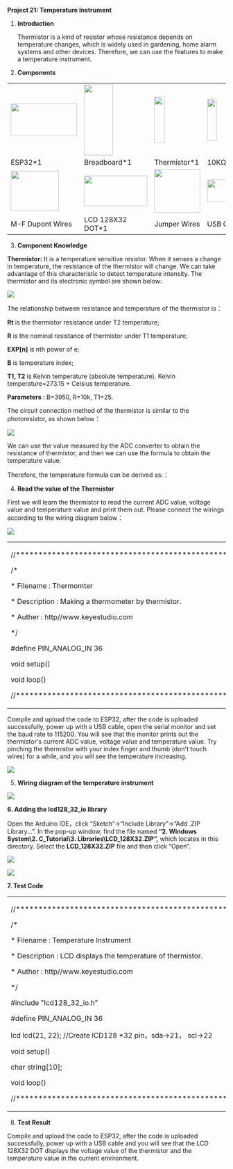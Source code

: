 **Project 21: Temperature Instrument**

1.  **Introduction**
    
    Thermistor is a kind of resistor whose resistance depends on
    temperature changes, which is widely used in gardening, home alarm
    systems and other devices. Therefore, we can use the features to
    make a temperature instrument.

2.  **Components**

<table>
<tbody>
<tr class="odd">
<td><img src="https://raw.githubusercontent.com/keyestudio/KS5012-Keyestudio-ESP32-Learning-Kit-Basic-Edition-Arduino/master/media/56053f7126905c6def63919c661d5c0a.jpeg" style="width:1.59722in;height:0.77986in" /></td>
<td><img src="https://raw.githubusercontent.com/keyestudio/KS5012-Keyestudio-ESP32-Learning-Kit-Basic-Edition-Arduino/master/media/e380dd26e4825be9a768973802a55fe6.png" style="width:0.69306in;height:1.7in" /></td>
<td><img src="https://raw.githubusercontent.com/keyestudio/KS5012-Keyestudio-ESP32-Learning-Kit-Basic-Edition-Arduino/master/media/b45bb81bb3763377c63accce606ac5f2.png" style="width:0.25in;height:1.11597in" /></td>
<td><img src="https://raw.githubusercontent.com/keyestudio/KS5012-Keyestudio-ESP32-Learning-Kit-Basic-Edition-Arduino/master/media/b395b1cd2678f87b3a34dec15659efbc.png" style="width:0.22431in;height:1.00556in" /></td>
</tr>
<tr class="even">
<td>ESP32*1</td>
<td>Breadboard*1</td>
<td>Thermistor*1</td>
<td>10KΩResistor*1</td>
</tr>
<tr class="odd">
<td><img src="https://raw.githubusercontent.com/keyestudio/KS5012-Keyestudio-ESP32-Learning-Kit-Basic-Edition-Arduino/master/media/74ca4fa6d49dbd04de6a603c6e55a9ee.png" style="width:1.15347in;height:0.9625in" /></td>
<td><img src="https://raw.githubusercontent.com/keyestudio/KS5012-Keyestudio-ESP32-Learning-Kit-Basic-Edition-Arduino/master/media/9232141f8a3166a8a6cdd43b78edd4e3.png" style="width:1.52014in;height:0.73264in" /></td>
<td><img src="https://raw.githubusercontent.com/keyestudio/KS5012-Keyestudio-ESP32-Learning-Kit-Basic-Edition-Arduino/master/media/e9a8d050105397bb183512fb4ffdd2f6.png" style="width:1.10139in;height:1.03472in" /></td>
<td><img src="https://raw.githubusercontent.com/keyestudio/KS5012-Keyestudio-ESP32-Learning-Kit-Basic-Edition-Arduino/master/media/7dcbd02995be3c142b2f97df7f7c03ce.png" style="width:0.99028in;height:0.52986in" /></td>
</tr>
<tr class="even">
<td>M-F Dupont Wires</td>
<td>LCD 128X32 DOT*1</td>
<td>Jumper Wires</td>
<td>USB Cable*1</td>
</tr>
</tbody>
</table>

3.  **Component Knowledge**

**Thermistor:** It is a temperature sensitive resistor. When it senses a
change in temperature, the resistance of the thermistor will change. We
can take advantage of this characteristic to detect temperature
intensity. The thermistor and its electronic symbol are shown below:

![](/media/809b8634747fb295021f12e3b92b7894.png)

The relationship between resistance and temperature of the thermistor
is：

**Rt** is the thermistor resistance under T2 temperature;

**R** is the nominal resistance of thermistor under T1 temperature;

**EXP\[n\]** is nth power of e;

**B** is temperature index;

**T1, T2** is Kelvin temperature (absolute temperature). Kelvin
temperature=273.15 + Celsius temperature.

**Parameters** : B=3950, R=10k, T1=25.

The circuit connection method of the thermistor is similar to the
photoresistor, as shown below：

![](/media/b0f80e9bd350a8b7390a73756ac1ac8c.jpeg)

We can use the value measured by the ADC converter to obtain the
resistance of thermistor, and then we can use the formula to obtain the
temperature value.

Therefore, the temperature formula can be derived as:：

4.  **Read the value of the Thermistor**

First we will learn the thermistor to read the current ADC value,
voltage value and temperature value and print them out. Please connect
the wirings according to the wiring diagram below：

![](/media/806fd81bf8a761b4ae1a638489c426ce.png)

<table>
<tbody>
<tr class="odd">
<td><p>//*******************************************************************</p>
<p>/*</p>
<p>* Filename : Thermomter</p>
<p>* Description : Making a thermometer by thermistor.</p>
<p>* Auther : http//www.keyestudio.com</p>
<p>*/</p>
<p>#define PIN_ANALOG_IN 36</p>
<p>void setup() </p>
<p>void loop() </p>
<p>//*******************************************************************</p></td>
</tr>
</tbody>
</table>

Compile and upload the code to ESP32, after the code is uploaded
successfully, power up with a USB cable, open the serial monitor and set
the baud rate to 115200. You will see that the monitor prints out the
thermistor's current ADC value, voltage value and temperature value. Try
pinching the thermistor with your index finger and thumb (don't touch
wires) for a while, and you will see the temperature increasing.

![](/media/0e4350465e1899e6eeee27b899a7f140.png)

5.  **Wiring diagram of the temperature instrument**

![](/media/5a437bfdcad012211e15cab54e35dad7.png)

**6. Adding the lcd128\_32\_io library**

Open the Arduino IDE，click “Sketch”→“Include Library”→“Add .ZIP
Library...”. In the pop-up window, find the file named **“2. Windows
System\\2. C\_Tutorial\\3. Libraries\\LCD\_128X32.ZIP”,** which locates
in this directory. Select the **LCD\_128X32.ZIP** file and then click
“Open”.

![](/media/0936369979925135ae6fb54cbb9d4233.png)

![](/media/8352cb4397fccc508ca58d6daf9ae655.png)

**7. Test Code**

<table>
<tbody>
<tr class="odd">
<td><p>//*******************************************************************</p>
<p>/*</p>
<p>* Filename : Temperature Instrument</p>
<p>* Description : LCD displays the temperature of thermistor.</p>
<p>* Auther : http//www.keyestudio.com</p>
<p>*/</p>
<p>#include "lcd128_32_io.h"</p>
<p>#define PIN_ANALOG_IN 36</p>
<p>lcd lcd(21, 22); //Create lCD128 *32 pin，sda-&gt;21， scl-&gt;22</p>
<p>void setup() </p>
<p>char string[10];</p>
<p>void loop() </p>
<p>//*******************************************************************</p></td>
</tr>
</tbody>
</table>

8.  **Test Result**

Compile and upload the code to ESP32, after the code is uploaded
successfully, power up with a USB cable and you will see that the LCD
128X32 DOT displays the voltage value of the thermistor and the
temperature value in the current environment.
